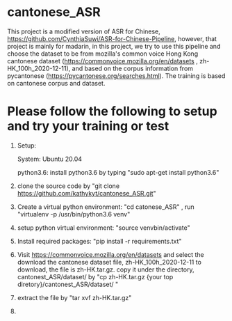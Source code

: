# cantonese_ASR

This project is a modified version of ASR for Chinese, https://github.com/CynthiaSuwi/ASR-for-Chinese-Pipeline, however, that project is mainly for madarin, in this project, we try to use this pipeline and choose the dataset to be from mozilla's common voice Hong Kong cantonese dataset (https://commonvoice.mozilla.org/en/datasets , zh-HK_100h_2020-12-11), and based on the corpus information from pycantonese (https://pycantonese.org/searches.html). The training is based on cantonese corpus and dataset. 


Please follow the following to setup and try your training or test
===================================================================
1. Setup:

   System: Ubuntu 20.04

   python3.6: install python3.6 by typing "sudo apt-get install python3.6" 
   
2. clone the source code by "git clone https://github.com/kathykyt/cantonese_ASR.git"

3. Create a virtual python environment: "cd catonese_ASR" , run "virtualenv -p /usr/bin/python3.6 venv"

4. setup python virtual environment: "source venvbin/activate" 

6. Install required packages: "pip install -r requirements.txt" 

5. Visit https://commonvoice.mozilla.org/en/datasets and select the download the cantonese dataset file, zh-HK_100h_2020-12-11 to download, the file is zh-HK.tar.gz. copy it under the directory, cantonest_ASR/dataset/
by "cp zh-HK.tar.gz {your top diretory}/cantonest_ASR/dataset/ "

6. extract the file by "tar xvf zh-HK.tar.gz"

7. 
